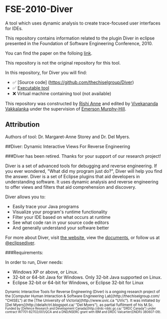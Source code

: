 # FSE-2010-Diver
 A tool which uses dynamic analysis to create trace-focused user interfaces for IDEs.

This repository contains information related to the plugin Diver in eclipse  presented in the Foundation of Software Engineering Conference, 2010.

You can find the paper on the folloing  [link](http://dl.acm.org/citation.cfm?id=1882291.1882351&coll=DL&dl=GUIDE&CFID=723011418&CFTOKEN=38876733).

This repository is not the original repository for this tool.

In this repository, for Diver you will find:
* :white_check_mark: [Source code] (https://github.com/thechiselgroup/Diver)
* :white_check_mark: [Executable tool](https://eclipsediver.wordpress.com/download/)
* :x: Virtual machine containing tool (not available)

This repository was constructed by [Rishi Anne](https://github.com/rishielnino) and edited by [Vivekananda Vakkalanka](https://github.com/vivekvkk) under the supervision of [Emerson Murphy-Hill](https://github.com/CaptainEmerson).

## Attribution

Authors of tool: Dr. Margaret-Anne Storey and Dr. Del Myers.





##Diver:  Dynamic Interactive Views For Reverse Engineering

###Diver has been retired. Thanks for your support of our research project!

Diver is a set of advanced tools for debugging and reverse engineering. If you ever wondered, "What did my program just do?", Diver will help you find the answer.  Diver is a set of Eclipse plugins that aid developers in understanding software. It uses dynamic analysis and reverse engineering to offer views and filters that aid comprehension and discovery.

Diver allows you to:

* Easily trace your Java programs
* Visualize your program's runtime functionality
* Filter your IDE based on what occurs at runtime
* See what code ran in your source code editors
* And generally understand your software better

For more about Diver, visit [the website](http://eclipsediver.wordpress.com "Diver on Wordpress"), view the [documents](http://eclipsediver.wordpress.com/docs "Diver Docs"), or follow us at [@eclipsediver](https://twitter.com/eclipsediver "Diver on Twitter").

###Requirements:

In order to run, Diver needs:

* Windows XP or above, or Linux. 
* 32-bit or 64-bit Java for Windows. Only 32-bit Java supported on Linux.
* Eclipse 32-bit or 64-bit for Windows, or Eclipse 32-bit for Linux


<sub>
Dynamic Interactive Tools for Reverse Engineering (Diver) is a ongoing research project of the [Computer Human Interaction & Software Engineering Lab](http://thechiselgroup.com/ "CHISEL") at the [The University of Victoria](http://www.uvic.ca "UVic").  It was initiated by [Del Myers](http://delaltctrl.blogspot.ca/ "Del Myers"), as partial fulfilment of his M.Sc.

<sub>
Funded by [Defence Research and Development Canada](http://drdc-rddc.gc.ca/ "DRDC Canada") under contract W7701-82702/001/QCA and a DND/NSERC grant with IBM and DRDC Valcartier(DNDPJ 380607-09).
